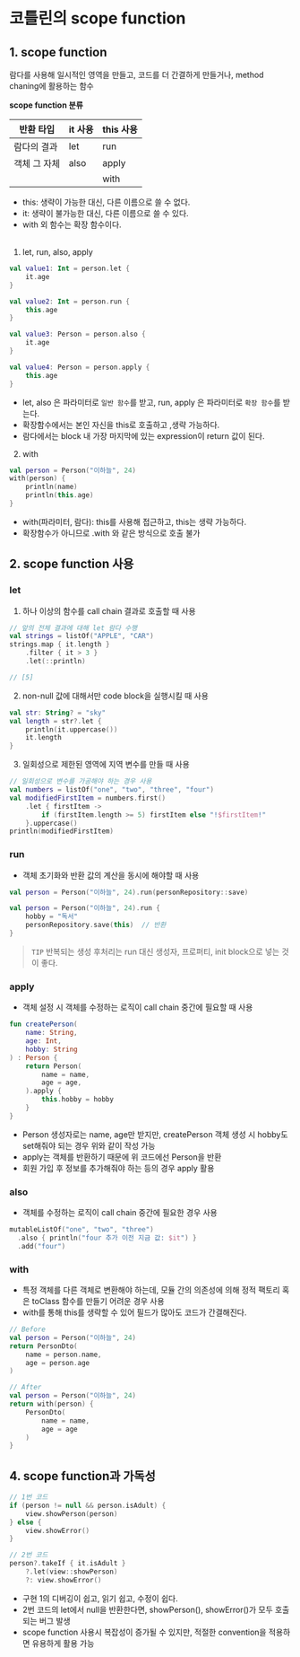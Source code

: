 # 코틀린의 scope function

## 1. scope function
람다를 사용해 일시적인 영역을 만들고, 코드를 더 간결하게 만들거나, method chaning에 활용하는 함수

**scope function 분류**

|반환 타입|it 사용|this 사용|
|---|---|---|
|람다의 결과|let|run|
|객체 그 자체|also|apply|
|||with|
* this: 생략이 가능한 대신, 다른 이름으로 쓸 수 없다.
* it: 생략이 불가능한 대신, 다른 이름으로 쓸 수 있다.
* with 외 함수는 확장 함수이다.
<br></br>
1. let, run, also, apply
```kotlin
val value1: Int = person.let {
    it.age
}

val value2: Int = person.run {
    this.age
}

val value3: Person = person.also {
    it.age
}

val value4: Person = person.apply {
    this.age
}
```
* let, also 은 파라미터로 `일반 함수`를 받고, run, apply 은 파라미터로 `확장 함수`를 받는다.
* 확장함수에서는 본인 자신을 this로 호출하고 ,생략 가능하다.
* 람다에서는 block 내 가장 마지막에 있는 expression이 return 값이 된다.

2. with
```kotlin
val person = Person("이하늘", 24)
with(person) {
    println(name)
    println(this.age)
}
```
* with(파라미터, 람다): this를 사용해 접근하고, this는 생략 가능하다.
* 확장함수가 아니므로 .with 와 같은 방식으로 호출 불가

## 2. scope function 사용
### let
1. 하나 이상의 함수를 call chain 결과로 호출할 때 사용
```kotlin
// 앞의 전체 결과에 대해 let 람다 수행
val strings = listOf("APPLE", "CAR")
strings.map { it.length }
    .filter { it > 3 }
    .let(::println)

// [5]
```
2. non-null 값에 대해서만 code block을 실행시킬 때 사용
```kotlin
val str: String? = "sky"
val length = str?.let {
    println(it.uppercase())
    it.length
}
```
3. 일회성으로 제한된 영역에 지역 변수를 만들 때 사용
```kotlin
// 일회성으로 변수를 가공해야 하는 경우 사용 
val numbers = listOf("one", "two", "three", "four")
val modifiedFirstItem = numbers.first()
    .let { firstItem ->
        if (firstItem.length >= 5) firstItem else "!$firstItem!"
    }.uppercase()
println(modifiedFirstItem)
```
### run
* 객체 초기화와 반환 값의 계산을 동시에 해야할 때 사용
```kotlin
val person = Person("이하늘", 24).run(personRepository::save)
```
```kotlin
val person = Person("이하늘", 24).run { 
    hobby = "독서"
    personRepository.save(this)  // 반환
}
```
> `TIP` 반복되는 생성 후처리는 run 대신 생성자, 프로퍼티, init block으로 넣는 것이 좋다.

### apply
* 객체 설정 시 객체를 수정하는 로직이 call chain 중간에 필요할 때 사용
```kotlin
fun createPerson(
    name: String,
    age: Int,
    hobby: String
) : Person {
    return Person(
        name = name,
        age = age,
    ).apply {
        this.hobby = hobby
    }
}
```
* Person 생성자로는 name, age만 받지만, createPerson 객체 생성 시 hobby도 set해줘야 되는 경우 위와 같이 작성 가능
* apply는 객체를 반환하기 때문에 위 코드에선 Person을 반환
* 회원 가입 후 정보를 추가해줘야 하는 등의 경우 apply 활용

### also
* 객체를 수정하는 로직이 call chain 중간에 필요한 경우 사용
```kotlin
mutableListOf("one", "two", "three")
  .also { println("four 추가 이전 지금 값: $it") }
  .add("four")
```

### with
* 특정 객체를 다른 객체로 변환해야 하는데, 모듈 간의 의존성에 의해 정적 팩토리 혹은 toClass 함수를 만들기 어려운 경우 사용
* with를 통해 this를 생략할 수 있어 필드가 많아도 코드가 간결해진다.
```kotlin
// Before
val person = Person("이하늘", 24)
return PersonDto(
    name = person.name,
    age = person.age
)
```
```kotlin
// After
val person = Person("이하늘", 24)
return with(person) {
    PersonDto(
        name = name,
        age = age
    )
}
```

## 4. scope function과 가독성
```kotlin
// 1번 코드
if (person != null && person.isAdult) {
    view.showPerson(person)
} else {
    view.showError()
}
```
```kotlin
// 2번 코드
person?.takeIf { it.isAdult }
    ?.let(view::showPerson)
    ?: view.showError()
```
* 구현 1의 디버깅이 쉽고, 읽기 쉽고, 수정이 쉽다.
* 2번 코드의 let에서 null을 반환한다면, showPerson(), showError()가 모두 호출되는 버그 발생
* scope function 사용시 복잡성이 증가될 수 있지만, 적절한 convention을 적용하면 유용하게 활용 가능
